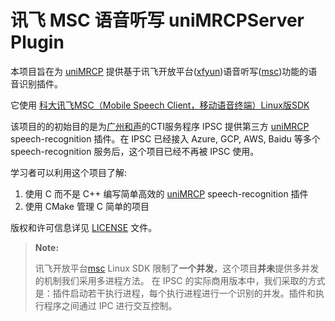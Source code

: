 # 讯飞 MSC 语音听写 uniMRCPServer Plugin

本项目旨在为 [uniMRCP][] 提供基于讯飞开放平台([xfyun][])语音听写([msc][])功能的语音识别插件。

它使用 [科大讯飞MSC（Mobile Speech Client，移动语音终端）Linux版SDK](https://www.kancloud.cn/iflytek_sdk/iflytek_msc_novoice)

该项目的的初始目的是为[广州和声][]的CTI服务程序 IPSC 提供第三方 [uniMRCP][] speech-recognition 插件。在 IPSC 已经接入 Azure, GCP, AWS, Baidu 等多个 speech-recognition 服务后，这个项目已经不再被 IPSC 使用。

学习者可以利用这个项目了解:

1. 使用 C 而不是 C++ 编写简单高效的 [uniMRCP][] speech-recognition 插件
1. 使用 CMake 管理 C 简单的项目

版权和许可信息详见 [LICENSE](LICENSE.txt) 文件。

> **Note:**
>
> 讯飞开放平台[msc][] Linux SDK 限制了**一个并发**，这个项目**并未**提供多并发的机制我们采用多进程方法。
> 在 IPSC 的实际商用版本中，我们采取的方式是：插件启动若干执行进程，每个执行进程进行一个识别的并发。插件和执行程序之间通过 IPC 进行交互控制。

[uniMRCP]: http://unimrcp.org/
[xfyun]: http://www.xfyun.cn/
[msc]: https://www.kancloud.cn/iflytek_sdk/iflytek_msc_novoice
[广州和声]: https://www.hesong.net/
